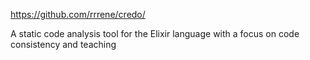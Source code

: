 https://github.com/rrrene/credo/

A static code analysis tool for the Elixir language with a focus on code consistency and teaching
